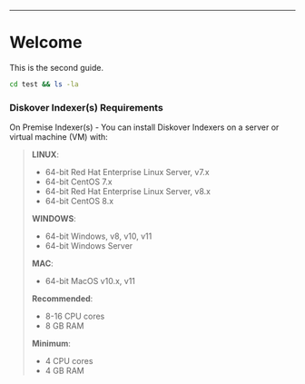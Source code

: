 ___
# Welcome

This is the second guide.

```bash
cd test && ls -la
```
### Diskover Indexer(s) Requirements

On Premise Indexer(s) _-_ You can install Diskover Indexers on a server or virtual machine (VM) with:

>**LINUX**:
>- 64-bit Red Hat Enterprise Linux Server, v7.x
>- 64-bit CentOS 7.x
>- 64-bit Red Hat Enterprise Linux Server, v8.x
>- 64-bit CentOS 8.x
>
>**WINDOWS**:
>- 64-bit Windows, v8, v10, v11
>- 64-bit Windows Server
>
>**MAC**:
>- 64-bit MacOS v10.x, v11
>
>**Recommended**:
>- 8-16 CPU cores
>- 8 GB RAM
>
>**Minimum**:
>- 4 CPU cores
>- 4 GB RAM

